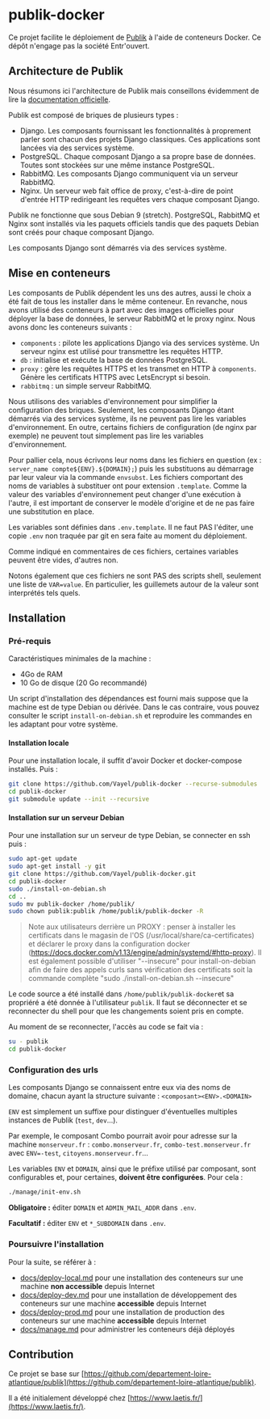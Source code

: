 # publik-docker

Ce projet facilite le déploiement de [Publik](https://publik.entrouvert.com/)
à l'aide de conteneurs Docker. Ce dépôt n'engage pas la société Entr'ouvert.

## Architecture de Publik

Nous résumons ici l'architecture de Publik mais conseillons évidemment de lire
la [documentation officielle](https://doc-publik.entrouvert.com/guide-de-l-administrateur-systeme/).

Publik est composé de briques de plusieurs types :

* Django. Les composants fournissant les fonctionnalités à proprement parler sont chacun des projets Django classiques. Ces applications sont lancées via des services système.
* PostgreSQL. Chaque composant Django a sa propre base de données. Toutes sont stockées sur une même instance PostgreSQL.
* RabbitMQ. Les composants Django communiquent via un serveur RabbitMQ.
* Nginx. Un serveur web fait office de proxy, c'est-à-dire de point d'entrée HTTP redirigeant les requêtes vers chaque composant Django.

Publik ne fonctionne que sous Debian 9 (stretch). PostgreSQL, RabbitMQ et Nginx sont installés
via les paquets officiels tandis que des paquets Debian sont créés pour chaque composant
Django.

Les composants Django sont démarrés via des services système.

## Mise en conteneurs

Les composants de Publik dépendent les uns des autres, aussi le choix a été fait
de tous les installer dans le même conteneur. En revanche, nous avons utilisé
des conteneurs à part avec des images officielles pour déployer la base de données,
le serveur RabbitMQ et le proxy nginx. Nous avons donc les conteneurs suivants :

* `components` : pilote les applications Django via des services système. Un serveur nginx est utilisé pour transmettre les requêtes HTTP.
* `db` : initialise et exécute la base de données PostgreSQL.
* `proxy` : gère les requêtes HTTPS et les transmet en HTTP à `components`. Génère les certificats HTTPS avec LetsEncrypt si besoin.
* `rabbitmq` : un simple serveur RabbitMQ.

Nous utilisons des variables d'environnement pour simplifier la configuration des
briques. Seulement, les composants Django étant démarrés via des services système,
ils ne peuvent pas lire les variables d'environnement. En outre, certains fichiers
de configuration (de nginx par exemple) ne peuvent tout simplement pas lire les
variables d'environnement.

Pour pallier cela, nous écrivons leur noms dans les fichiers en question
(ex : `server_name compte${ENV}.${DOMAIN};`) puis les substituons au démarrage
par leur valeur via la commande `envsubst`. Les fichiers comportant des noms de
variables à substituer ont pour extension `.template`. Comme la valeur des variables
d'environnement peut changer d'une exécution à l'autre, il est important de conserver
le modèle d'origine et de ne pas faire une substitution en place.

Les variables sont définies dans `.env.template`. Il ne faut
PAS l'éditer, une copie `.env` non traquée par git en sera faite au moment
du déploiement.

Comme indiqué en commentaires de ces fichiers, certaines variables peuvent être vides,
d'autres non.

Notons également que ces fichiers ne sont PAS des scripts shell, seulement une liste
de `VAR=value`. En particulier, les guillemets autour de la valeur sont interprétés
tels quels.

## Installation

### Pré-requis

Caractéristiques minimales de la machine :

* 4Go de RAM
* 10 Go de disque (20 Go recommandé)

Un script d'installation des dépendances est fourni mais suppose que la machine
est de type Debian ou dérivée. Dans le cas contraire, vous pouvez consulter le
script `install-on-debian.sh` et reproduire les commandes en les adaptant pour votre système.

#### Installation locale

Pour une installation locale, il suffit d'avoir Docker et docker-compose installés. Puis :

```bash
git clone https://github.com/Vayel/publik-docker --recurse-submodules
cd publik-docker
git submodule update --init --recursive
```

#### Installation sur un serveur Debian

Pour une installation sur un serveur de type Debian, se connecter en ssh puis :

```bash
sudo apt-get update
sudo apt-get install -y git
git clone https://github.com/Vayel/publik-docker.git
cd publik-docker
sudo ./install-on-debian.sh
cd ..
sudo mv publik-docker /home/publik/
sudo chown publik:publik /home/publik/publik-docker -R
```

> Note aux utilisateurs derrière un PROXY : penser à installer les certificats dans le magasin de l'OS 
> (/usr/local/share/ca-certificates) et déclarer le proxy dans la configuration docker
> (https://docs.docker.com/v1.13/engine/admin/systemd/#http-proxy).
> Il est également possible d'utiliser "--insecure" pour install-on-debian afin de faire des appels curls sans 
> vérification des certificats soit la commande complète "sudo ./install-on-debian.sh --insecure"

Le code source a été installé dans `/home/publik/publik-docker`et sa propriéré a
été donnée à l'utilisateur `publik`. Il faut se déconnecter et se reconnecter du
shell pour que les changements soient pris en compte.

Au moment de se reconnecter, l'accès au code se fait via :

```bash
su - publik
cd publik-docker
```

### Configuration des urls

Les composants Django se connaissent entre eux via des noms de domaine, chacun
ayant la structure suivante : `<composant><ENV>.<DOMAIN>`

`ENV` est simplement un suffixe pour distinguer d'éventuelles multiples instances
de Publik (`test`, `dev`...).

Par exemple, le composant Combo pourrait avoir pour adresse sur la machine
`monserveur.fr` : `combo.monserveur.fr`, `combo-test.monserveur.fr`
avec `ENV=-test`, `citoyens.monserveur.fr`...

Les variables `ENV` et `DOMAIN`, ainsi que le préfixe utilisé par composant,
sont configurables et, pour certaines, **doivent être configurées**. Pour cela :

```bash
./manage/init-env.sh
```

**Obligatoire :** éditer `DOMAIN` et `ADMIN_MAIL_ADDR` dans `.env`.

**Facultatif :** éditer `ENV` et `*_SUBDOMAIN` dans `.env`.

### Poursuivre l'installation

Pour la suite, se référer à :

* [docs/deploy-local.md](docs/deploy-local.md) pour une installation des conteneurs sur une machine **non accessible** depuis Internet
* [docs/deploy-dev.md](docs/deploy-dev.md) pour une installation de développement des conteneurs sur une machine **accessible** depuis Internet
* [docs/deploy-prod.md](docs/deploy-prod.md) pour une installation de production des conteneurs sur une machine **accessible** depuis Internet
* [docs/manage.md](docs/manage.md) pour administrer les conteneurs déjà déployés

## Contribution

Ce projet se base sur [https://github.com/departement-loire-atlantique/publik](https://github.com/departement-loire-atlantique/publik).

Il a été initialement développé chez [https://www.laetis.fr/](https://www.laetis.fr/).

